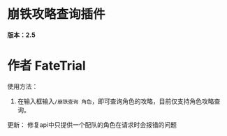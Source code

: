 # 崩铁攻略查询插件

**版本：2.5**

# 作者 FateTrial

使用方法：

1. 在输入框输入`/崩铁查询 角色`，即可查询角色的攻略，目前仅支持角色攻略查询。

更新：
修复api中只提供一个配队的角色在请求时会报错的问题